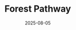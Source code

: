 ---
title: "Forest Pathway"
date: "2025-08-05"
description: "Sunlight filtering through ancient trees along a walking trail"
image: /images/raw/DSCF3145.jpg
captionText: "Tarkine Rainforest"
---